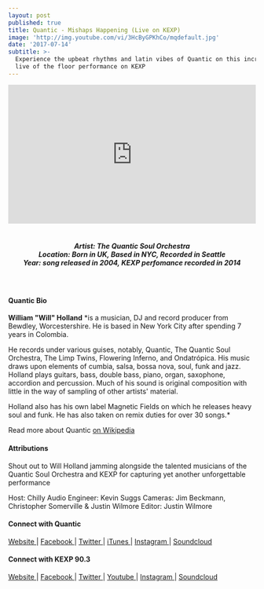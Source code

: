 ```yaml
---
layout: post
published: true
title: Quantic - Mishaps Happening (Live on KEXP)
image: 'http://img.youtube.com/vi/3HcByGPKhCo/mqdefault.jpg'
date: '2017-07-14'
subtitle: >-
  Experience the upbeat rhythms and latin vibes of Quantic on this incredible
  live of the floor performance on KEXP
---
```

<style>.embed-container { position: relative; padding-bottom: 56.25%; height: 0; overflow: hidden; max-width: 100%; } .embed-container iframe, .embed-container object, .embed-container embed { position: absolute; top: 0; left: 0; width: 100%; height: 100%; }</style><div class="embed-container">
<iframe allowfullscreen="" frameborder="0" height="315" src="https://www.youtube.com/embed/3HcByGPKhCo" width="560"></iframe></div>
<br>
<h5 style="text-align: center;">
Artist: The Quantic Soul Orchestra <br>
Location: Born in UK, Based in NYC, Recorded in Seattle <br>
Year: song released in 2004, KEXP perfomance recorded in 2014
</h5>
<br>


#### Quantic Bio

**William "Will" Holland** *is a musician, DJ and record producer from Bewdley, Worcestershire. He is based in New York City after spending 7 years in Colombia.

He records under various guises, notably, Quantic, The Quantic Soul Orchestra, The Limp Twins, Flowering Inferno, and Ondatrópica. His music draws upon elements of cumbia, salsa, bossa nova, soul, funk and jazz. Holland plays guitars, bass, double bass, piano, organ, saxophone, accordion and percussion. Much of his sound is original composition with little in the way of sampling of other artists' material.

Holland also has his own label Magnetic Fields on which he releases heavy soul and funk. He has also taken on remix duties for over 30 songs.*

Read more about Quantic [on Wikipedia](https://en.wikipedia.org/wiki/Will_Holland)

#### Attributions

Shout out to Will Holland jamming alongside the talented musicians of the Quantic Soul Orchestra and KEXP for capturing yet another unforgettable performance

Host: Chilly
Audio Engineer: Kevin Suggs
Cameras: Jim Beckmann, Christopher Somerville & Justin Wilmore
Editor: Justin Wilmore

#### Connect with Quantic

<a class="fa fa-globe" href="http://www./" target="_blank"> Website </a> |
<a class="fa fa-facebook" href="https://www.facebook.com/quanticmusic" target="_blank"> Facebook </a> |
<a class="fa fa-twitter" href="https://twitter.com/quanticmusic" target="_blank"> Twitter </a> |
<a class="fa fa-itunes" href="https://itunes.apple.com/us/artist/quantic/id5054367#" target="_blank"> iTunes </a> |
<a class="fa fa-instagram" href="https://www.instagram.com/quanticmusic" target="_blank"> Instagram </a> |
<a class="fa fa-soundcloud" href="https://soundcloud.com/quantic" target="_blank"> Soundcloud </a> 

#### Connect with KEXP 90.3

<a class="fa fa-globe" href="http://www.kexp.org/" target="_blank"> Website </a> |
<a class="fa fa-facebook" href="https://www.facebook.com/kexp.fm" target="_blank"> Facebook </a> |
<a class="fa fa-twitter" href="https://twitter.com/kexp" target="_blank"> Twitter </a> |
<a class="fa fa-apple" href="https://youtube.com/user/kexpradio" target="_blank"> Youtube </a> |
<a class="fa fa-instagram" href="https://www.instagram.com/kexp" target="_blank"> Instagram </a> |
<a class="fa fa-soundcloud" href="https://soundcloud.com/kexp" target="_blank"> Soundcloud </a>

